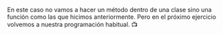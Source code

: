 En este caso no vamos a hacer un método dentro de una clase sino una función como las que hicimos anteriormente. Pero en el próximo ejercicio volvemos a nuestra programación habitual. :tv: